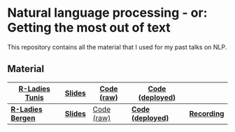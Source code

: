 # Natural language processing - or: Getting the most out of text

This repository contains all the material that I used for my past talks on NLP.

## Material

| [R-Ladies Tunis](https://github.com/cosimameyer/nlp-rladies-tunis/blob/main/README.md)| [Slides](https://github.com/cosimameyer/nlp-rladies-tunis/blob/main/README.md) | [Code (raw)](https://github.com/cosimameyer/nlp-rladies-tunis/tree/main/code) | [Code (deployed)](https://nlp-tunis.netlify.app/) |  |
|--------|--------|----------|----------|----------|
| [**R-Ladies Bergen**](https://github.com/cosimameyer/nlp-rladies-bergen/edit/main/README.md)| [**Slides**](http://cosimameyer.rbind.io/slides/nlp-rladies/talk#1) | [Code (raw)](https://github.com/cosimameyer/nlp-rladies-bergen/tree/main/code) | [**Code (deployed)**](https://nlp-bergen.netlify.app) | [**Recording**](https://youtu.be/bvqur70ZmyM) |
